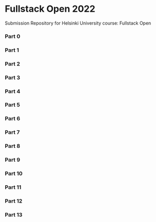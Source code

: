 # Fullstack Open 2022
Submission Repository for Helsinki University course: Fullstack Open
### Part 0
### Part 1
### Part 2
### Part 3
### Part 4
### Part 5
### Part 6
### Part 7
### Part 8
### Part 9
### Part 10
### Part 11
### Part 12
### Part 13

